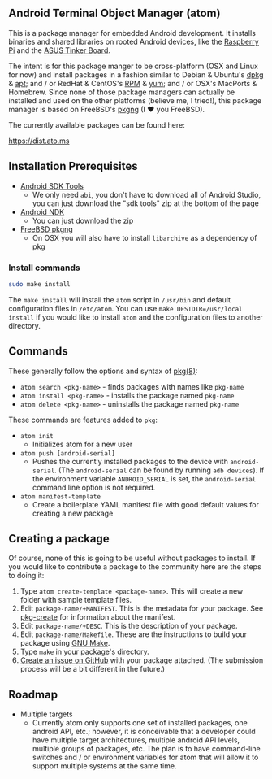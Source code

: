 ## Android Terminal Object Manager (atom)

This is a package manager for embedded Android development. It installs binaries and shared libraries on rooted Android devices, like the [Raspberry Pi](https://developer.android.com/things/hardware/raspberrypi.html) and the [ASUS Tinker Board](https://www.asus.com/us/Single-Board-Computer/Tinker-Board/).

The intent is for this package manger to be cross-platform (OSX and Linux for now) and install packages in a fashion similar to Debian & Ubuntu's [dpkg](https://wiki.debian.org/Teams/Dpkg) & [apt](https://github.com/Debian/apt); and / or RedHat & CentOS's [RPM](https://github.com/rpm-software-management) & [yum](https://github.com/rpm-software-management/yum); and / or OSX's MacPorts & Homebrew. Since none of those package managers can actually be installed and used on the other platforms (believe me, I tried!), this package manager is based on FreeBSD's [pkgng](https://github.com/freebsd/pkg) (I :heart: you FreeBSD).

The currently available packages can be found here:

https://dist.ato.ms

## Installation Prerequisites

* [Android SDK Tools](https://developer.android.com/studio/index.html)
    * We only need `abi`, you don't have to download all of Android Studio, you can just download the "sdk tools" zip at the bottom of the page
* [Android NDK](https://developer.android.com/ndk/downloads/index.html)
    * You can just download the zip
* [FreeBSD pkgng](https://github.com/freebsd/pkg)
    * On OSX you will also have to install `libarchive` as a dependency of pkg

### Install commands

``` bash
sudo make install
```

The `make install` will install the `atom` script in `/usr/bin` and default configuration files in `/etc/atom`. You can use `make DESTDIR=/usr/local install` if you would like to install `atom` and the configuration files to another directory.

## Commands

These generally follow the options and syntax of [pkg(8)](https://www.freebsd.org/cgi/man.cgi?query=pkg):

* `atom search <pkg-name>` - finds packages with names like `pkg-name`
* `atom install <pkg-name>` - installs the package named `pkg-name`
* `atom delete <pkg-name>` - uninstalls the package named `pkg-name`

These commands are features added to `pkg`:

* `atom init`
    * Initializes atom for a new user
* `atom push [android-serial]`
    * Pushes the currently installed packages to the device with `android-serial`. (The `android-serial` can be found by running `adb devices`). If the environment variable `ANDROID_SERIAL` is set, the `android-serial` command line option is not required.
* `atom manifest-template`
    * Create a boilerplate YAML manifest file with good default values for creating a new package

## Creating a package

Of course, none of this is going to be useful without packages to install. If you would like to contribute a package to the community here are the steps to doing it:

1. Type `atom create-template <package-name>`. This will create a new folder with sample template files.
2. Edit `package-name/+MANIFEST`. This is the metadata for your package. See [pkg-create](https://www.freebsd.org/cgi/man.cgi?query=pkg-create&sektion=8) for information about the manifest.
3. Edit `package-name/+DESC`. This is the description of your package.
4. Edit `package-name/Makefile`. These are the instructions to build your package using [GNU Make](https://www.gnu.org/software/make/manual/make.html).
5. Type `make` in your package's directory.
6. [Create an issue on GitHub](https://github.com/apowers313/atom/issues) with your package attached. (The submission process will be a bit different in the future.)

## Roadmap

* Multiple targets
    * Currently atom only supports one set of installed packages, one android API, etc.; however, it is conceivable that a developer could have multiple target architectures, multiple android API levels, multiple groups of packages, etc. The plan is to have command-line switches and / or environment variables for atom that will allow it to support multiple systems at the same time.